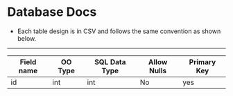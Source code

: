 # Database Docs
- Each table design is in CSV and follows the same convention as shown below.

---
|Field name | OO Type | SQL Data Type | Allow Nulls | Primary Key |
|---        | ---     | ---           | ---         | ---         |
| id        | int     | int           | No          | yes         |

